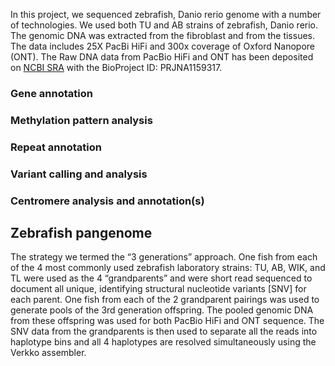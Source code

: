 In this project, we sequenced zebrafish, Danio rerio genome with a number of technologies. We used both TU and AB strains of zebrafish, Danio rerio. The genomic DNA was extracted from the fibroblast and from the tissues. The data includes 25X PacBi HiFi and 300x coverage of Oxford Nanopore (ONT). The Raw DNA data from PacBio HiFi and ONT has been deposited on [NCBI SRA](https://www.ncbi.nlm.nih.gov/sra) with the BioProject ID: PRJNA1159317.

### Gene annotation
### Methylation pattern analysis
### Repeat annotation
### Variant calling and analysis
### Centromere analysis and annotation(s)
## Zebrafish pangenome
The strategy we termed the “3 generations” approach. One fish from each of the 4 most commonly used zebrafish laboratory strains: TU, AB, WIK, and TL were used as the 4 “grandparents” and were short read sequenced to document all unique, identifying structural nucleotide variants [SNV] for each parent. One fish from each of the 2 grandparent pairings was used to generate pools of the 3rd generation offspring. The pooled genomic DNA from these offspring was used for both PacBio HiFi and ONT sequence. The SNV data from the grandparents is then used to separate all the reads into haplotype bins and all 4 haplotypes are resolved simultaneously using the Verkko assembler.
